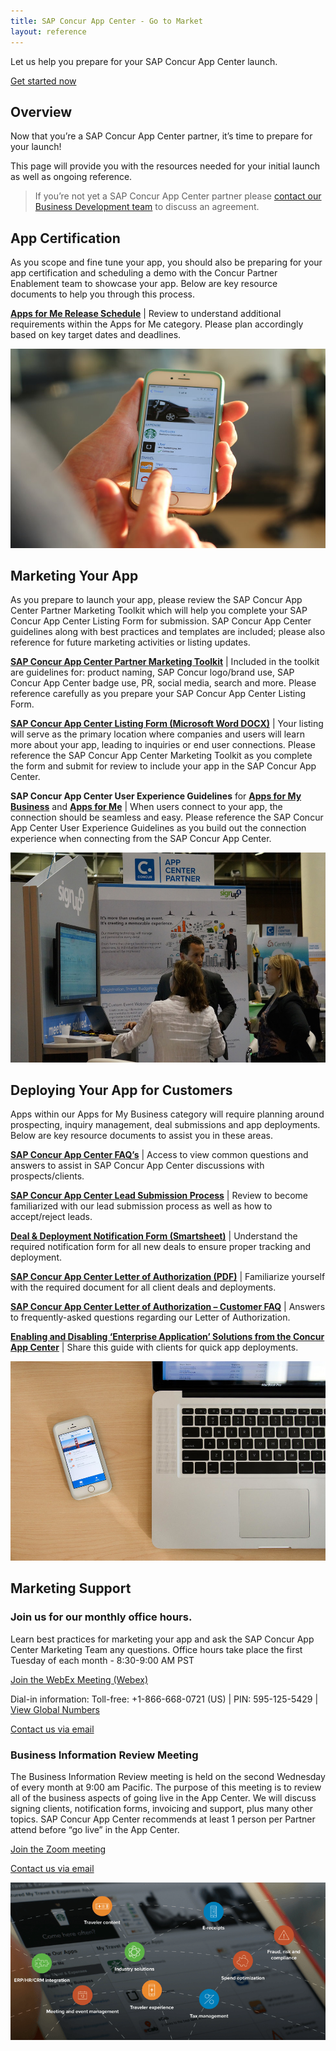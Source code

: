 ```yaml
---
title: SAP Concur App Center - Go to Market
layout: reference
---
```


Let us help you prepare for your SAP Concur App Center launch.

[Get started now](/api-reference/index.html)

## Overview

Now that you’re a SAP Concur App Center partner, it’s time to prepare for your launch!

This page will provide you with the resources needed for your initial launch as well as ongoing reference.

> If you’re not yet a SAP Concur App Center partner please [contact our Business Development team](mailto:bizdev@concur.com) to discuss an agreement.

## App Certification

As you scope and fine tune your app, you should also be preparing for your app certification and scheduling a demo with the Concur Partner Enablement team to showcase your app. Below are key resource documents to help you through this process.

**[Apps for Me Release Schedule](./go-market-docs/apps-for-me-release-schedule.html)** | Review to understand additional requirements within the Apps for Me category. Please plan accordingly based on key target dates and deadlines.

![Mobile Experience Example](./marketing-app.jpg)

## Marketing Your App

As you prepare to launch your app, please review the SAP Concur App Center Partner Marketing Toolkit which will help you complete your SAP Concur App Center Listing Form for submission. SAP Concur App Center guidelines along with best practices and templates are included; please also reference for future marketing activities or listing updates.

**[SAP Concur App Center Partner Marketing Toolkit](./go-market-docs/app-center-partner-marketing-toolkit.html)** | Included in the toolkit are guidelines for: product naming, SAP Concur logo/brand use, SAP Concur App Center badge use, PR, social media, search and more. Please reference carefully as you prepare your SAP Concur App Center Listing Form.

**[SAP Concur App Center Listing Form (Microsoft Word DOCX)](.//go-market-docs/app-center-partner-listing-form.docx)** | Your listing will serve as the primary location where companies and users will learn more about your app, leading to inquiries or end user connections. Please reference the SAP Concur App Center Marketing Toolkit as you complete the form and submit for review to include your app in the SAP Concur App Center.

**SAP Concur App Center User Experience Guidelines** for **[Apps for My Business](./go-market-docs/app-center-ux-guidelines-enterprise.html)** and **[Apps for Me](.//go-market-docs/app-center-ux-guidelines-consumer.html)** | When users connect to your app, the connection should be seamless and easy. Please reference the SAP Concur App Center User Experience Guidelines as you build out the connection experience when connecting from the SAP Concur App Center.

![Fusion Booth](./fusion_partnerbooth.jpg)

## Deploying Your App for Customers

Apps within our Apps for My Business category will require planning around prospecting, inquiry management, deal submissions and app deployments. Below are key resource documents to assist you in these areas.

**[SAP Concur App Center FAQ’s](./go-market-docs/app-center-client-faq.html)** | Access to view common questions and answers to assist in SAP Concur App Center discussions with prospects/clients.

**[SAP Concur App Center Lead Submission Process](./go-market-docs/app-center-lead-submission-process.html)** | Review to become familiarized with our lead submission process as well as how to accept/reject leads.

**[Deal & Deployment Notification Form (Smartsheet)](https://app.smartsheet.com/b/form/d732430422f94d6fb9ca62e68b4cfb81)** | Understand the required notification form for all new deals to ensure proper tracking and deployment.

**[SAP Concur App Center Letter of Authorization (PDF)](./go-market-docs/app-center-letter-of-authorization.pdf)** | Familiarize yourself with the required document for all client deals and deployments.

**[SAP Concur App Center Letter of Authorization – Customer FAQ](./go-market-docs/app-center-letter-of-authorization-faq-customer.html)** | Answers to frequently-asked questions regarding our Letter of Authorization.

**[Enabling and Disabling ‘Enterprise Application’ Solutions from the Concur App Center](./go-market-docs/guide-to-enabling-app-center-solutions-basic.html)** | Share this guide with clients for quick app deployments.

![Web and Mobile Experience](./deploying-app.jpg)

## Marketing Support

### Join us for our monthly office hours.

Learn best practices for marketing your app and ask the SAP Concur App Center Marketing Team any questions.
Office hours take place the first Tuesday of each month - 8:30-9:00 AM PST

[Join the WebEx Meeting (Webex)](https://concur.webex.com/concur/j.php?MTID=m09deb656d6157a1e6119488f7a4e2eb9)

Dial-in information: Toll-free: +1-866-668-0721 (US) | PIN: 595-125-5429 | [View Global Numbers](https://www.tcconline.com/listNumbersByCode.action?confCode=5951255429)

[Contact us via email](mailto:AppCenterMarketing@concur.com)

### Business Information Review Meeting

The Business Information Review meeting is held on the second Wednesday of every month at 9:00 am Pacific. The purpose of this meeting is to review all of the business aspects of going live in the App Center. We will discuss signing clients, notification forms, invoicing and support, plus many other topics. SAP Concur App Center recommends at least 1 person per Partner attend before “go live” in the App Center.

[Join the Zoom meeting](https://concur.zoom.us/j/3545742473)

[Contact us via email](mailto:concur_partnerclientactivation@sap.com)

![Presentation](./gtm-support.png)
